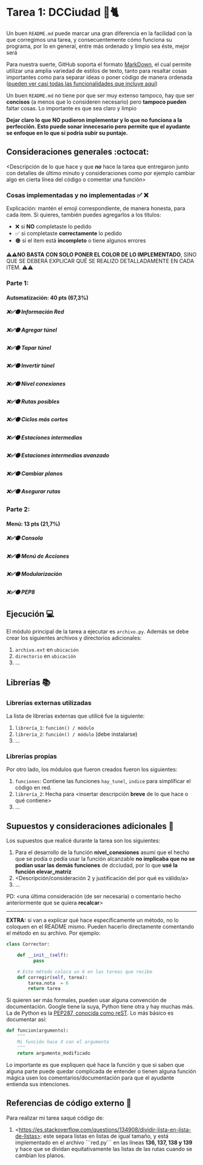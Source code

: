 # Tarea 1: DCCiudad 🚈🐈


Un buen ```README.md``` puede marcar una gran diferencia en la facilidad con la que corregimos una tarea, y consecuentemente cómo funciona su programa, por lo en general, entre más ordenado y limpio sea éste, mejor será 

Para nuestra suerte, GitHub soporta el formato [MarkDown](https://es.wikipedia.org/wiki/Markdown), el cual permite utilizar una amplia variedad de estilos de texto, tanto para resaltar cosas importantes como para separar ideas o poner código de manera ordenada ([pueden ver casi todas las funcionalidades que incluye aquí](https://github.com/adam-p/markdown-here/wiki/Markdown-Cheatsheet))

Un buen ```README.md``` no tiene por que ser muy extenso tampoco, hay que ser **concisos** (a menos que lo consideren necesario) pero **tampoco pueden** faltar cosas. Lo importante es que sea claro y limpio 

**Dejar claro lo que NO pudieron implementar y lo que no funciona a la perfección. Esto puede sonar innecesario pero permite que el ayudante se enfoque en lo que sí podría subir su puntaje.**

## Consideraciones generales :octocat:

<Descripción de lo que hace y que **_no_** hace la tarea que entregaron junto
con detalles de último minuto y consideraciones como por ejemplo cambiar algo
en cierta línea del código o comentar una función>


### Cosas implementadas y no implementadas :white_check_mark: :x:

Explicación: mantén el emoji correspondiente, de manera honesta, para cada item. Si quieres, también puedes agregarlos a los títulos:
- ❌ si **NO** completaste lo pedido
- ✅ si completaste **correctamente** lo pedido
- 🟠 si el item está **incompleto** o tiene algunos errores

**⚠️⚠️NO BASTA CON SOLO PONER EL COLOR DE LO IMPLEMENTADO**,
SINO QUE SE DEBERÁ EXPLICAR QUÉ SE REALIZO DETALLADAMENTE EN CADA ITEM.
⚠️⚠️

### Parte 1:
#### Automatización: 40 pts (67,3%)
##### ❌✅🟠 Información Red
##### ❌✅🟠 Agregar túnel
##### ❌✅🟠 Tapar túnel 
##### ❌✅🟠 Invertir túnel
##### ❌✅🟠 Nivel conexiones
##### ❌✅🟠 Rutas posibles
##### ❌✅🟠 Ciclos más cortos
##### ❌✅🟠 Estaciones intermedias
##### ❌✅🟠 Estaciones intermedias avanzado
##### ❌✅🟠 Cambiar planos
##### ❌✅🟠 Asegurar rutas




### Parte 2:
#### Menú: 13 pts (21,7%)
##### ❌✅🟠 Consola
##### ❌✅🟠 Menú de Acciones
##### ❌✅🟠 Modularización
##### ❌✅🟠 PEP8



## Ejecución :computer:
El módulo principal de la tarea a ejecutar es  ```archivo.py```. Además se debe crear los siguientes archivos y directorios adicionales:
1. ```archivo.ext``` en ```ubicación```
2. ```directorio``` en ```ubicación```
3. ...


## Librerías :books:
### Librerías externas utilizadas
La lista de librerías externas que utilicé fue la siguiente:

1. ```librería_1```: ```función() / módulo```
2. ```librería_2```: ```función() / módulo``` (debe instalarse)
3. ...

### Librerías propias
Por otro lado, los módulos que fueron creados fueron los siguientes:

1. ```funciones```: Contiene las funciones ```hay_tunel```, ```indice``` para simplificar el código en red.
2. ```librería_2```: Hecha para <insertar descripción **breve** de lo que hace o qué contiene>
3. ...

## Supuestos y consideraciones adicionales :thinking:
Los supuestos que realicé durante la tarea son los siguientes:
 
1. Para el desarrollo de la función **nivel_conexiones** asumí que el hecho que se podía o pedía usar la función alcanzable **no implicaba que no se podían usar las demás funciones** de dcciudad, por lo que **usé la función elevar_matriz**
2. <Descripción/consideración 2 y justificación del por qué es válido/a>
3. ...

PD: <una última consideración (de ser necesaria) o comentario hecho anteriormente que se quiera **recalcar**>


-------



**EXTRA:** si van a explicar qué hace específicamente un método, no lo coloquen en el README mismo. Pueden hacerlo directamente comentando el método en su archivo. Por ejemplo:

```python
class Corrector:

    def __init__(self):
          pass

    # Este método coloca un 6 en las tareas que recibe
    def corregir(self, tarea):
        tarea.nota  = 6
        return tarea
```

Si quieren ser más formales, pueden usar alguna convención de documentación. Google tiene la suya, Python tiene otra y hay muchas más. La de Python es la [PEP287, conocida como reST](https://www.python.org/dev/peps/pep-0287/). Lo más básico es documentar así:

```python
def funcion(argumento):
    """
    Mi función hace X con el argumento
    """
    return argumento_modificado
```
Lo importante es que expliquen qué hace la función y que si saben que alguna parte puede quedar complicada de entender o tienen alguna función mágica usen los comentarios/documentación para que el ayudante entienda sus intenciones.

## Referencias de código externo :book:

Para realizar mi tarea saqué código de:
1. \<https://es.stackoverflow.com/questions/134908/dividir-lista-en-lista-de-listas>: este separa listas en listas de igual tamaño, y está implementado en el archivo ```red.py´´´ en las líneas **136, 137, 138 y 139** y hace que se dividan equitativamente las listas de las rutas cuando se cambian los planos.
